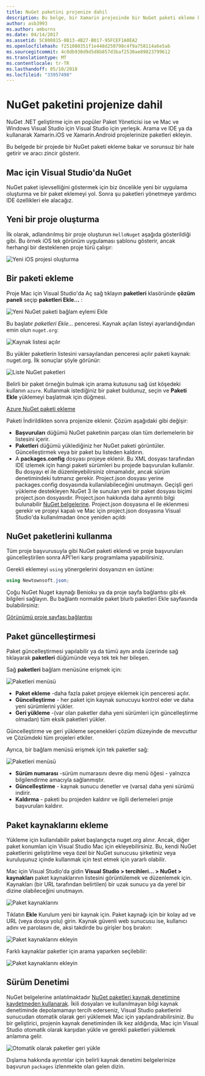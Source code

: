 ```yaml
---
title: NuGet paketini projenize dahil
description: Bu belge, bir Xamarin projesinde bir NuGet paketi ekleme kapsar. Bulma ve bir paket indirilirken, yanı sıra aracılığıyla IDE tümleştirme özelliklerine giriş anlatılmaktadır.
author: asb3993
ms.author: amburns
ms.date: 04/14/2017
ms.assetid: 5C800815-0B13-4B27-B017-95FCEF1A0EA2
ms.openlocfilehash: f251080351f1e448d250798c4f9a758114a6e5ab
ms.sourcegitcommit: 4c0db930d9d5d8b857d3baf2530ae89823799612
ms.translationtype: MT
ms.contentlocale: tr-TR
ms.lasthandoff: 05/10/2018
ms.locfileid: "33957498"
---
```

# <a name="including-a-nuget-package-in-your-project"></a>NuGet paketini projenize dahil

NuGet .NET geliştirme için en popüler Paket Yöneticisi ise ve Mac ve Windows Visual Studio için Visual Studio için yerleşik. Arama ve IDE ya da kullanarak Xamarin.iOS ve Xamarin.Android projelerinize paketleri ekleyin.

Bu belgede bir projede bir NuGet paketi ekleme bakar ve sorunsuz bir hale getirir ve aracı zincir gösterir.

## <a name="nuget-in-visual-studio-for-mac"></a>Mac için Visual Studio'da NuGet

NuGet paket işlevselliğini göstermek için biz öncelikle yeni bir uygulama oluşturma ve bir paket eklemeyi yol. Sonra şu paketleri yönetmeye yardımcı IDE özellikleri ele alacağız.

## <a name="create-a-new-project"></a>Yeni bir proje oluşturma

İlk olarak, adlandırılmış bir proje oluşturun `HelloNuget` aşağıda gösterildiği gibi. Bu örnek iOS tek görünüm uygulaması şablonu gösterir, ancak herhangi bir desteklenen proje türü çalışır:

![Yeni iOS projesi oluşturma](media/nuget-walkthrough-NewProject.png)

## <a name="adding-a-package"></a>Bir paketi ekleme

Proje Mac için Visual Studio'da Aç sağ tıklayın **paketleri** klasöründe **çözüm paneli** seçip **paketleri Ekle...** :

![Yeni NuGet paketi bağlam eylemi Ekle](media/nuget-walkthrough-PackagesMenu.png)

Bu başlatır _paketleri Ekle..._  penceresi. Kaynak açılan listeyi ayarlandığından emin olun `nuget.org`:

![Kaynak listesi açılır](media/nuget-walkthrough-Source.png)

Bu yükler paketlerin listesini varsayılandan penceresi açılır paketi kaynak: nuget.org. İlk sonuçlar şöyle görünür:

![Liste NuGet paketleri](media/nuget-walkthrough-AddPackages1.png)

Belirli bir paket örneğin bulmak için arama kutusunu sağ üst köşedeki kullanın `azure`. Kullanmak istediğiniz bir paket buldunuz, seçin ve **Paketi Ekle** yüklemeyi başlatmak için düğmesi.


[Azure NuGet paketi ekleme](media/nuget-walkthrough-AddPackages2.png)

Paketi İndirildikten sonra projenize eklenir. Çözüm aşağıdaki gibi değişir:

* **Başvuruları** düğümü NuGet paketinin parçası olan tüm derlemelerin bir listesini içerir.
* **Paketleri** düğümü yüklediğiniz her NuGet paketi görüntüler. Güncelleştirmek veya bir paket bu listeden kaldırın.
* A **packages.config** dosyası projeye eklenir. Bu XML dosyası tarafından IDE izlemek için hangi paketi sürümleri bu projede başvurulan kullanılır. Bu dosyayı el ile düzenleyebilirsiniz olmamalıdır, ancak sürüm denetimindeki tutmanız gerekir. Project.json dosyası yerine packages.config dosyasında kullanılabileceğini unutmayın. Geçişli geri yükleme destekleyen NuGet 3 ile sunulan yeni bir paket dosyası biçimi project.json dosyasıdır. Project.json hakkında daha ayrıntılı bilgi bulunabilir [NuGet belgelerine](http://docs.microsoft.com/NuGet/Schema/Project-Json). Project.json dosyasına el ile eklenmesi gerekir ve projeyi kapalı ve Mac için project.json dosyasına Visual Studio'da kullanılmadan önce yeniden açıldı

## <a name="using-nuget-packages"></a>NuGet paketlerini kullanma

Tüm proje başvurusuyla gibi NuGet paketi eklendi ve proje başvuruları güncelleştirilen sonra API'leri karşı programlama yapabilirsiniz.

Gerekli eklemeyi `using` yönergelerini dosyanızın en üstüne:

```csharp
using Newtownsoft.json;
```

Çoğu NuGet Nuget kaynağı Benioku ya da proje sayfa bağlantısı gibi ek bilgileri sağlayın. Bu bağlantı normalde paket blurb paketleri Ekle sayfasında bulabilirsiniz:

[Görünümü proje sayfası bağlantısı](media/nuget-walkthrough-project-page.png)

<a name="Package_Updates" class="injected"></a>

## <a name="package-updates"></a>Paket güncelleştirmesi

Paket güncelleştirmesi yapılabilir ya da tümü aynı anda üzerinde sağ tıklayarak **paketleri** düğümünde veya tek tek her bileşen.

Sağ **paketleri** bağlam menüsüne erişmek için:

![Paketleri menüsü](media/nuget-walkthrough-PackagesMenu.png)

*   **Paket ekleme** -daha fazla paket projeye eklemek için penceresi açılır.
*   **Güncelleştirme** - her paket için kaynak sunucuyu kontrol eder ve daha yeni sürümlerini yükler.
*   **Geri yükleme** -(var olan paketler daha yeni sürümleri için güncelleştirme olmadan) tüm eksik paketleri yükler.

Güncelleştirme ve geri yükleme seçenekleri çözüm düzeyinde de mevcuttur ve Çözümdeki tüm projeleri etkiler. 

Ayrıca, bir bağlam menüsü erişmek için tek paketler sağ:

![Paketleri menüsü](media/nuget-walkthrough-PackageMenu.png)

*   **Sürüm numarası** -sürüm numarasını devre dışı menü öğesi - yalnızca bilgilendirme amacıyla sağlanmıştır.
*   **Güncelleştirme** - kaynak sunucu denetler ve (varsa) daha yeni sürümü indirir.
*   **Kaldırma** - paketi bu projeden kaldırır ve ilgili derlemeleri proje başvuruları kaldırır.


## <a name="adding-package-sources"></a>Paket kaynaklarını ekleme

Yükleme için kullanılabilir paket başlangıçta nuget.org alınır. Ancak, diğer paket konumları için Visual Studio Mac için ekleyebilirsiniz. Bu, kendi NuGet paketlerini geliştirilme veya özel bir NuGet sunucusu şirketiniz veya kuruluşunuz içinde kullanmak için test etmek için yararlı olabilir.

Mac için Visual Studio'da gidin **Visual Studio > tercihleri... > NuGet > kaynakları** paket kaynaklarının listesini görüntülemek ve düzenlemek için. Kaynakları (bir URL tarafından belirtilen) bir uzak sunucu ya da yerel bir dizine olabileceğini unutmayın. 

![Paket kaynaklarını](media/nuget-walkthrough-PackageSource.png)

Tıklatın **Ekle** Kurulum yeni bir kaynak için. Paket kaynağı için bir kolay ad ve URL (veya dosya yolu) girin. Kaynak güvenli web sunucusu ise, kullanıcı adını ve parolasını de, aksi takdirde bu girişler boş bırakın:

![Paket kaynaklarını ekleyin](media/nuget-walkthrough-PackageSource2.png)

Farklı kaynaklar paketler için arama yaparken seçilebilir:

![Paket kaynaklarını ekleyin](media/nuget-walkthrough-PackageSource3.png)

## <a name="version-control"></a>Sürüm Denetimi

NuGet belgelerine anlatılmaktadır [NuGet paketleri kaynak denetimine kaydetmeden kullanarak](https://docs.microsoft.com/nuget/consume-packages/packages-and-source-control). İkili dosyaları ve kullanılmayan bilgi kaynak denetiminde depolamamayı tercih ederseniz, Visual Studio paketlerini sunucudan otomatik olarak geri yüklemek Mac için yapılandırabilirsiniz. Bu bir geliştirici, projenin kaynak denetiminden ilk kez aldığında, Mac için Visual Studio otomatik olarak karşıdan yükle ve gerekli paketleri yüklemek anlamına gelir.

![Otomatik olarak paketler geri yükle](media/nuget-walkthrough-AutoRestore.png)

Dışlama hakkında ayrıntılar için belirli kaynak denetimi belgelerinize başvurun `packages` izlenmekte olan gelen dizin.

